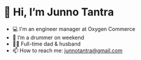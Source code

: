 # 👋 Hi, I’m Junno Tantra

- 💻 I'm an engineer manager at Oxygen Commerce
- 🥁 I’m a drummer on weekend
- 👶🏻 Full-time dad & husband
- 📫 How to reach me: junnotantra@gmail.com
